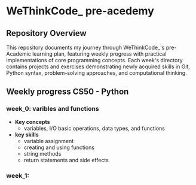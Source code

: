 # WeThinkCode_ pre-acedemy 

## Repository Overview
This repository documents my journey through WeThinkCode_'s pre-Academic learning plan, featuring weekly progress with practical implementations of core programming concepts. Each week's directory contains projects and exercises demonstrating newly acquired skills in Git, Python syntax, problem-solving approaches, and computational thinking.

## Weekly progress CS50 - Python
### week_0: varibles and functions
 - **Key concepts**
    - variables, I/O basic operations, data types, and functions
 - **key skills**
    - variable assignment
    - creating and using functions
    - string methods
    - return statements and side effects

### week_1: 



